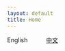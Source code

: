 ```yaml
---
layout: default
title: Home
---
```


English          &nbsp;&nbsp;&nbsp;&nbsp;   &nbsp;&nbsp;&nbsp;&nbsp;           [中文](/zh/)


